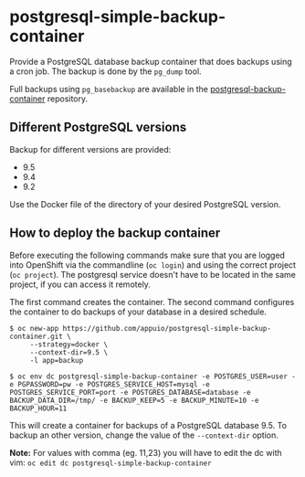 # postgresql-simple-backup-container
Provide a PostgreSQL database backup container that does backups using a cron job. The backup is done by the `pg_dump` tool.

Full backups using `pg_basebackup` are available in the [postgresql-backup-container](https://github.com/appuio/postgresql-backup-container) repository.

## Different PostgreSQL versions
Backup for different versions are provided:
* 9.5
* 9.4
* 9.2

Use the Docker file of the directory of your desired PostgreSQL version.

## How to deploy the backup container
Before executing the following commands make sure that you are logged into OpenShift via the commandline (`oc login`) and using the correct project (`oc project`). The postgresql service doesn't have to be located in the same project, if you can access it remotely.

The first command creates the container. The second command configures the container to do backups of your database in a desired schedule.

```
$ oc new-app https://github.com/appuio/postgresql-simple-backup-container.git \
     --strategy=docker \
     --context-dir=9.5 \
     -l app=backup

$ oc env dc postgresql-simple-backup-container -e POSTGRES_USER=user -e PGPASSWORD=pw -e POSTGRES_SERVICE_HOST=mysql -e POSTGRES_SERVICE_PORT=port -e POSTGRES_DATABASE=database -e BACKUP_DATA_DIR=/tmp/ -e BACKUP_KEEP=5 -e BACKUP_MINUTE=10 -e BACKUP_HOUR=11
```

This will create a container for backups of a PostgreSQL database 9.5. To backup an other version, change the value of the `--context-dir` option.

**Note:** For values with comma (eg. 11,23) you will have to edit the dc with vim: `oc edit dc postgresql-simple-backup-container`
